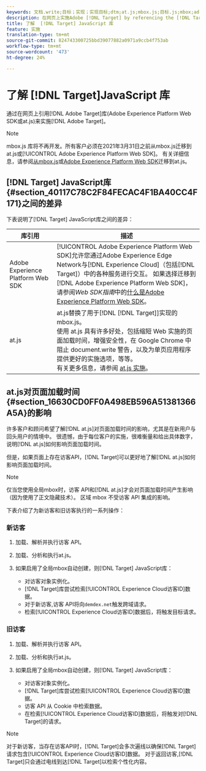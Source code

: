 ```yaml
---
keywords: 文档.write;目标；实现；实现目标;dtm;at.js;mbox.js;目标.js;mbox;adobe experience platform web skd;aep web sdk;web sdk
description: 在网页上实施Adobe [!DNL Target] by referencing the [!DNL Target] 库（at.js或mbox.js）。
title: 了解  [!DNL Target] JavaScript 库
feature: 实施
translation-type: tm+mt
source-git-commit: 824743300725bbd39077882a0971a9ccb4f753ab
workflow-type: tm+mt
source-wordcount: '473'
ht-degree: 24%

---
```



# 了解 [!DNL Target]JavaScript 库

通过在网页上引用[!DNL Adobe Target]库(Adobe Experience Platform Web SDK或at.js)来实施[!DNL Adobe Target]。

>[!NOTE]
>
>mbox.js 库将不再开发。所有客户必须在2021年3月31日之前从mbox.js迁移到at.js或[!UICONTROL Adobe Experience Platform Web SDK]。 有关详细信息，请参阅[从mbox.js](/help/c-implementing-target/c-implementing-target-for-client-side-web/t-mbox-download/c-target-atjs-implementation/target-migrate-atjs.md#task_DE55DCE9AC2F49728395665DE1B1E6EA)或[Adobe Experience Platform Web SDK](/help/c-implementing-target/c-implementing-target-for-client-side-web/aep-web-sdk.md)迁移到at.js。

## [!DNL Target] JavaScript库{#section_40117C78C2F84FECAC4F1BA40CC4F171}之间的差异

下表说明了[!DNL Target] JavaScript库之间的差异：

| 库引用 | 描述 |
|--- |--- |
| Adobe Experience Platform Web SDK | [!UICONTROL Adobe Experience Platform Web SDK]允许您通过Adobe Experience Edge Network与[!DNL Experience Cloud]（包括[!DNL Target]）中的各种服务进行交互。 如果选择迁移到[!DNL Adobe Experience Platform Web SDK]，请参阅&#x200B;*Web SDK指南*&#x200B;中的[什么是Adobe Experience Platform Web SDK](/help/c-implementing-target/c-implementing-target-for-client-side-web/aep-web-sdk.md)。 |
| at.js | at.js替换了用于[!DNL [!DNL Target]]实现的mbox.js。<br>使用 at.js 具有许多好处，包括缩短 Web 实施的页面加载时间，增强安全性，在 Google Chrome 中阻止 document.write 警告，以及为单页应用程序提供更好的实施选项，等等。<br>有关更多信息，请参阅 [at.js 实施](/help/c-implementing-target/c-implementing-target-for-client-side-web/t-mbox-download/c-target-atjs-implementation/target-atjs-implementation.md)。 |

## at.js对页面加载时间{#section_16630CD0FF0A498EB596A51381366A5A}的影响

许多客户和顾问希望了解[!DNL at.js]对页面加载时间的影响，尤其是在新用户与回头用户的情境中。 很遗憾，由于每位客户的实施，很难衡量和给出具体数字，说明[!DNL at.js]如何影响页面加载时间。

但是，如果页面上存在访客API，[!DNL Target]可以更好地了解[!DNL at.js]如何影响页面加载时间。

>[!NOTE]
>
>仅当您使用全局mbox时，访客 API和[!DNL at.js]才会对页面加载时间产生影响（因为使用了正文隐藏技术）。 区域 mbox 不受访客 API 集成的影响。

下表介绍了为新访客和旧访客执行的一系列操作：

### 新访客

1. 加载、解析并执行访客 API。
1. 加载、分析和执行at.js。
1. 如果启用了全局mbox自动创建，则[!DNL Target] JavaScript库：

   * 对访客对象实例化。
   * [!DNL Target]库尝试检索[!UICONTROL Experience Cloud访客ID]数据。
   * 对于新访客,访客 API将向`demdex.net`触发跨域请求。
   * 检索[!UICONTROL Experience Cloud访客ID]数据后，将触发目标请求。

### 旧访客

1. 加载、解析并执行访客 API。
1. 加载、分析和执行at.js。
1. 如果启用了全局mbox自动创建，则[!DNL Target] JavaScript库：

   * 对访客对象实例化。
   * [!DNL Target]库尝试检索[!UICONTROL Experience Cloud访客ID]数据。
   * 访客 API 从 Cookie 中检索数据。
   * 在检索[!UICONTROL Experience Cloud访客ID]数据后，将触发对[!DNL Target]的请求。

>[!NOTE]
>
>对于新访客，当存在访客API时，[!DNL Target]会多次遍线以确保[!DNL Target]请求包含[!UICONTROL Experience Cloud访客ID]数据。 对于返回访客,[!DNL Target]只会通过电线到达[!DNL Target]以检索个性化内容。
